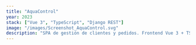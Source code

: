 ```yaml
---
title: "AquaControl"
year: 2023
stack: ["Vue 3", "TypeScript", "Django REST"]
image: "/images/Screenshot_AquaControl.svg"
description: "SPA de gestión de clientes y pedidos. Frontend Vue 3 + TS, backend Django REST. Empaquetada para Windows."
---
```

